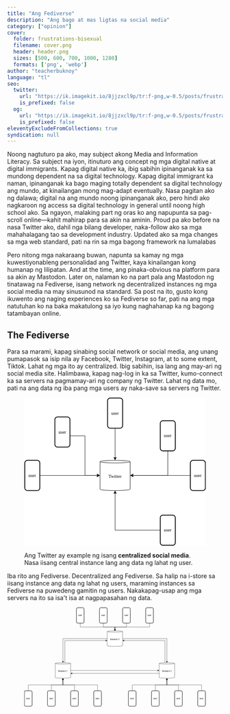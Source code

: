 ```yaml
---
title: "Ang Fediverse"
description: "Ang bago at mas ligtas na social media"
category: ["opinion"]
cover:
  folder: frustrations-bisexual
  filename: cover.png
  header: header.png
  sizes: [500, 600, 700, 1000, 1280]
  formats: ['png', 'webp']
author: "teacherbuknoy"
language: "tl"
seo:
  twitter:
    url: "https://ik.imagekit.io/8jjzxcl9p/tr:f-png,w-0.5/posts/frustrations-bisexual/twitter.png"
    is_prefixed: false
  og:
    url: "https://ik.imagekit.io/8jjzxcl9p/tr:f-png,w-0.5/posts/frustrations-bisexual/og.png"
    is_prefixed: false
eleventyExcludeFromCollections: true
syndication: null
---
```


Noong nagtuturo pa ako, may subject akong Media and Information Literacy. Sa subject na iyon, itinuturo ang concept ng mga digital native at digital immigrants. Kapag digital native ka, ibig sabihin ipinanganak ka sa mundong dependent na sa digital technology. Kapag digital immigrant ka naman, ipinanganak ka bago maging totally dependent sa digital technology ang mundo, at kinailangan mong mag-adapt eventually. Nasa pagitan ako ng dalawa; digital na ang mundo noong ipinanganak ako, pero hindi ako nagkaroon ng access sa digital technology in general until noong high school ako. Sa ngayon, malaking part ng oras ko ang napupunta sa pag-scroll online—kahit mahirap para sa akin na aminin. Proud pa ako before na nasa Twitter ako, dahil nga bilang developer, naka-follow ako sa mga mahahalagang tao sa development industry. Updated ako sa mga changes sa mga web standard, pati na rin sa mga bagong framework na lumalabas

Pero nitong mga nakaraang buwan, napunta sa kamay ng mga kuwestiyonableng personalidad ang Twitter, kaya kinailangan kong humanap ng lilipatan. And at the time, ang pinaka-obvious na platform para sa akin ay Mastodon. Later on, nalaman ko na part pala ang Mastodon ng tinatawag na Fediverse, isang network ng decentralized instances ng mga social media na may sinusunod na standard. Sa post na ito, gusto kong ikuwento ang naging experiences ko sa Fediverse so far, pati na ang mga natutuhan ko na baka makatulong sa iyo kung naghahanap ka ng bagong tatambayan online.

## The Fediverse

Para sa marami, kapag sinabing social network or social media, ang unang pumapasok sa isip nila ay Facebook, Twitter, Instagram, at to some extent, Tiktok. Lahat ng mga ito ay centralized. Ibig sabihin, isa lang ang may-ari ng social media site. Halimbawa, kapag nag-log in ka sa Twitter, kumo-connect ka sa servers na pagmamay-ari ng company ng Twitter. Lahat ng data mo, pati na ang data ng iba pang mga users ay naka-save sa servers ng Twitter.

<figure class="image">
  <svg class="invert-on-dark" xmlns="http://www.w3.org/2000/svg"
    xmlns:xlink="http://www.w3.org/1999/xlink" style="background-color:#fff" viewBox="-.5 -.5 964 784">
    <path fill="#FFF" stroke="#000" stroke-miterlimit="10" stroke-width="2" d="M402 338.8c0-3.76 35.82-6.8 80-6.8 21.22 0 41.57.72 56.57 1.99 15 1.28 23.43 3.01 23.43 4.81v146.4c0 3.76-35.82 6.8-80 6.8s-80-3.04-80-6.8Z" pointer-events="all"/>
    <path fill="none" stroke="#000" stroke-miterlimit="10" stroke-width="2" d="M562 338.8c0 3.76-35.82 6.8-80 6.8s-80-3.04-80-6.8" pointer-events="all"/>
    <switch transform="matrix(2 0 0 2 -.5 -.5)">
      <foreignObject width="100%" height="100%" pointer-events="none" requiredFeatures="http://www.w3.org/TR/SVG11/feature#Extensibility" style="overflow:visible;text-align:left">
        <div xmlns="http://www.w3.org/1999/xhtml" style="display:flex;align-items:unsafe center;justify-content:unsafe center;width:78px;height:1px;padding-top:209px;margin-left:202px">
          <div data-drawio-colors="color: rgb(0, 0, 0);" style="box-sizing:border-box;font-size:0;text-align:center">
            <div style="display:inline-block;font-size:12px;font-family:Figtree;color:#000;line-height:1.2;pointer-events:all;white-space:normal;overflow-wrap:normal">
              Twitter
            </div>
          </div>
        </div>
      </foreignObject>
      <text x="241" y="213" font-family="Figtree" font-size="12" text-anchor="middle">Twitter</text>
    </switch>
    <path fill="none" stroke="#000" stroke-miterlimit="10" stroke-width="2" d="M722 702H482V504.74" pointer-events="stroke"/>
    <path stroke="#000" stroke-miterlimit="10" stroke-width="2" d="m482 494.24 7 14-7-3.5-7 3.5Z" pointer-events="all"/>
    <rect width="80" height="160" x="722" y="622" fill="#FFF" stroke="#000" stroke-width="4" pointer-events="all" rx="14" ry="14"/>
    <switch transform="matrix(2 0 0 2 -.5 -.5)">
      <foreignObject width="100%" height="100%" pointer-events="none" requiredFeatures="http://www.w3.org/TR/SVG11/feature#Extensibility" style="overflow:visible;text-align:left">
        <div xmlns="http://www.w3.org/1999/xhtml" style="display:flex;align-items:unsafe center;justify-content:unsafe center;width:38px;height:1px;padding-top:351px;margin-left:362px">
          <div data-drawio-colors="color: rgb(0, 0, 0);" style="box-sizing:border-box;font-size:0;text-align:center">
            <div style="display:inline-block;font-size:12px;font-family:Figtree;color:#000;line-height:1.2;pointer-events:all;white-space:normal;overflow-wrap:normal">
              user
            </div>
          </div>
        </div>
      </foreignObject>
      <text x="381" y="355" font-family="Figtree" font-size="12" text-anchor="middle">user</text>
    </switch>
    <path fill="none" stroke="#000" stroke-miterlimit="10" stroke-width="2" d="M882 412H574.74" pointer-events="stroke"/>
    <path stroke="#000" stroke-miterlimit="10" stroke-width="2" d="m564.24 412 14-7-3.5 7 3.5 7Z" pointer-events="all"/>
    <rect width="80" height="160" x="882" y="332" fill="#FFF" stroke="#000" stroke-width="4" pointer-events="all" rx="14" ry="14"/>
    <switch transform="matrix(2 0 0 2 -.5 -.5)">
      <foreignObject width="100%" height="100%" pointer-events="none" requiredFeatures="http://www.w3.org/TR/SVG11/feature#Extensibility" style="overflow:visible;text-align:left">
        <div xmlns="http://www.w3.org/1999/xhtml" style="display:flex;align-items:unsafe center;justify-content:unsafe center;width:38px;height:1px;padding-top:206px;margin-left:442px">
          <div data-drawio-colors="color: rgb(0, 0, 0);" style="box-sizing:border-box;font-size:0;text-align:center">
            <div style="display:inline-block;font-size:12px;font-family:Figtree;color:#000;line-height:1.2;pointer-events:all;white-space:normal;overflow-wrap:normal">
              user
            </div>
          </div>
        </div>
      </foreignObject>
      <text x="461" y="210" font-family="Figtree" font-size="12" text-anchor="middle">user</text>
    </switch>
    <path fill="none" stroke="#000" stroke-miterlimit="10" stroke-width="2" d="M762 282v130H574.74" pointer-events="stroke"/>
    <path stroke="#000" stroke-miterlimit="10" stroke-width="2" d="m564.24 412 14-7-3.5 7 3.5 7Z" pointer-events="all"/>
    <rect width="80" height="160" x="722" y="122" fill="#FFF" stroke="#000" stroke-width="4" pointer-events="all" rx="14" ry="14"/>
    <switch transform="matrix(2 0 0 2 -.5 -.5)">
      <foreignObject width="100%" height="100%" pointer-events="none" requiredFeatures="http://www.w3.org/TR/SVG11/feature#Extensibility" style="overflow:visible;text-align:left">
        <div xmlns="http://www.w3.org/1999/xhtml" style="display:flex;align-items:unsafe center;justify-content:unsafe center;width:38px;height:1px;padding-top:101px;margin-left:362px">
          <div data-drawio-colors="color: rgb(0, 0, 0);" style="box-sizing:border-box;font-size:0;text-align:center">
            <div style="display:inline-block;font-size:12px;font-family:Figtree;color:#000;line-height:1.2;pointer-events:all;white-space:normal;overflow-wrap:normal">
              user
            </div>
          </div>
        </div>
      </foreignObject>
      <text x="381" y="105" font-family="Figtree" font-size="12" text-anchor="middle">user</text>
    </switch>
    <path fill="none" stroke="#000" stroke-miterlimit="10" stroke-width="2" d="M482 162v157.26" pointer-events="stroke"/>
    <path stroke="#000" stroke-miterlimit="10" stroke-width="2" d="m482 329.76-7-14 7 3.5 7-3.5Z" pointer-events="all"/>
    <rect width="80" height="160" x="442" y="2" fill="#FFF" stroke="#000" stroke-width="4" pointer-events="all" rx="14" ry="14"/>
    <switch transform="matrix(2 0 0 2 -.5 -.5)">
      <foreignObject width="100%" height="100%" pointer-events="none" requiredFeatures="http://www.w3.org/TR/SVG11/feature#Extensibility" style="overflow:visible;text-align:left">
        <div xmlns="http://www.w3.org/1999/xhtml" style="display:flex;align-items:unsafe center;justify-content:unsafe center;width:38px;height:1px;padding-top:41px;margin-left:222px">
          <div data-drawio-colors="color: rgb(0, 0, 0);" style="box-sizing:border-box;font-size:0;text-align:center">
            <div style="display:inline-block;font-size:12px;font-family:Figtree;color:#000;line-height:1.2;pointer-events:all;white-space:normal;overflow-wrap:normal">
              user
            </div>
          </div>
        </div>
      </foreignObject>
      <text x="241" y="45" font-family="Figtree" font-size="12" text-anchor="middle">user</text>
    </switch>
    <path fill="none" stroke="#000" stroke-miterlimit="10" stroke-width="2" d="M242 202h80v210h67.26" pointer-events="stroke"/>
    <path stroke="#000" stroke-miterlimit="10" stroke-width="2" d="m399.76 412-14 7 3.5-7-3.5-7Z" pointer-events="all"/>
    <rect width="80" height="160" x="162" y="102" fill="#FFF" stroke="#000" stroke-width="4" pointer-events="all" rx="14" ry="14"/>
    <switch transform="matrix(2 0 0 2 -.5 -.5)">
      <foreignObject width="100%" height="100%" pointer-events="none" requiredFeatures="http://www.w3.org/TR/SVG11/feature#Extensibility" style="overflow:visible;text-align:left">
        <div xmlns="http://www.w3.org/1999/xhtml" style="display:flex;align-items:unsafe center;justify-content:unsafe center;width:38px;height:1px;padding-top:91px;margin-left:82px">
          <div data-drawio-colors="color: rgb(0, 0, 0);" style="box-sizing:border-box;font-size:0;text-align:center">
            <div style="display:inline-block;font-size:12px;font-family:Figtree;color:#000;line-height:1.2;pointer-events:all;white-space:normal;overflow-wrap:normal">
              user
            </div>
          </div>
        </div>
      </foreignObject>
      <text x="101" y="95" font-family="Figtree" font-size="12" text-anchor="middle">user</text>
    </switch>
    <path fill="none" stroke="#000" stroke-miterlimit="10" stroke-width="2" d="M82 412h307.26" pointer-events="stroke"/>
    <path stroke="#000" stroke-miterlimit="10" stroke-width="2" d="m399.76 412-14 7 3.5-7-3.5-7Z" pointer-events="all"/>
    <rect width="80" height="160" x="2" y="332" fill="#FFF" stroke="#000" stroke-width="4" pointer-events="all" rx="14" ry="14"/>
    <switch transform="matrix(2 0 0 2 -.5 -.5)">
      <foreignObject width="100%" height="100%" pointer-events="none" requiredFeatures="http://www.w3.org/TR/SVG11/feature#Extensibility" style="overflow:visible;text-align:left">
        <div xmlns="http://www.w3.org/1999/xhtml" style="display:flex;align-items:unsafe center;justify-content:unsafe center;width:38px;height:1px;padding-top:206px;margin-left:2px">
          <div data-drawio-colors="color: rgb(0, 0, 0);" style="box-sizing:border-box;font-size:0;text-align:center">
            <div style="display:inline-block;font-size:12px;font-family:Figtree;color:#000;line-height:1.2;pointer-events:all;white-space:normal;overflow-wrap:normal">
              user
            </div>
          </div>
        </div>
      </foreignObject>
      <text x="21" y="210" font-family="Figtree" font-size="12" text-anchor="middle">user</text>
    </switch>
  </svg>

  <figcaption>
    <p>Ang Twitter ay example ng isang <b>centralized social media</b>. Nasa iisang central instance lang ang data ng lahat ng user.</p>
  </figcaption>
</figure>

Iba rito ang Fediverse. Decentralized ang Fediverse. Sa halip na i-store sa iisang instance ang data ng lahat ng users, maraming instances sa Fediverse na puwedeng gamitin ng users. Nakakapag-usap ang mga servers na ito sa isa't isa at nagpapasahan ng data.

<figure class="image">
  <svg class="invert-on-dark" viewBox="-.5 -.5 942 513">
    <path fill="none" stroke="#000" stroke-miterlimit="10" d="M210.06 286V171h213.57" pointer-events="stroke"/>
    <path stroke="#000" stroke-miterlimit="10" d="m428.88 171-7 3.5 1.75-3.5-1.75-3.5Z" pointer-events="all"/>
    <path fill="none" stroke="#000" stroke-miterlimit="10" d="M240 326h453.63" pointer-events="stroke"/>
    <path stroke="#000" stroke-miterlimit="10" d="m698.88 326-7 3.5 1.75-3.5-1.75-3.5Z" pointer-events="all"/>
    <path fill="#FFF" stroke="#000" stroke-miterlimit="10" d="M160 289.4c0-1.88 17.91-3.4 40-3.4 10.61 0 20.78.36 28.28 1 7.51.63 11.72 1.5 11.72 2.4v73.2c0 1.88-17.91 3.4-40 3.4s-40-1.52-40-3.4Z" pointer-events="all"/>
    <path fill="none" stroke="#000" stroke-miterlimit="10" d="M240 289.4c0 1.88-17.91 3.4-40 3.4s-40-1.52-40-3.4" pointer-events="all"/>
    <switch transform="translate(-.5 -.5)">
      <foreignObject width="100%" height="100%" pointer-events="none" requiredFeatures="http://www.w3.org/TR/SVG11/feature#Extensibility" style="overflow:visible;text-align:left">
        <div xmlns="http://www.w3.org/1999/xhtml" style="display:flex;align-items:unsafe center;justify-content:unsafe center;width:78px;height:1px;padding-top:329px;margin-left:161px">
          <div data-drawio-colors="color: rgb(0, 0, 0);" style="box-sizing:border-box;font-size:0;text-align:center">
            <div style="display:inline-block;font-size:12px;font-family:Figtree;color:#000;line-height:1.2;pointer-events:all;white-space:normal;overflow-wrap:normal">
              Instance 1
            </div>
          </div>
        </div>
      </foreignObject>
      <text x="200" y="333" font-family="Figtree" font-size="12" text-anchor="middle">Instance 1</text>
    </switch>
    <path fill="none" stroke="#000" stroke-miterlimit="10" d="M380.06 431v-30h-180l-.05-28.63" pointer-events="stroke"/>
    <path stroke="#000" stroke-miterlimit="10" d="m200 367.12 3.51 6.99-3.5-1.74-3.5 1.75Z" pointer-events="all"/>
    <rect width="40" height="80" x="360" y="431" fill="#FFF" stroke="#000" stroke-width="2" pointer-events="all" rx="7" ry="7"/>
    <switch transform="translate(-.5 -.5)">
      <foreignObject width="100%" height="100%" pointer-events="none" requiredFeatures="http://www.w3.org/TR/SVG11/feature#Extensibility" style="overflow:visible;text-align:left">
        <div xmlns="http://www.w3.org/1999/xhtml" style="display:flex;align-items:unsafe center;justify-content:unsafe center;width:38px;height:1px;padding-top:471px;margin-left:361px">
          <div data-drawio-colors="color: rgb(0, 0, 0);" style="box-sizing:border-box;font-size:0;text-align:center">
            <div style="display:inline-block;font-size:12px;font-family:Figtree;color:#000;line-height:1.2;pointer-events:all;white-space:normal;overflow-wrap:normal">
              user
            </div>
          </div>
        </div>
      </foreignObject>
      <text x="380" y="475" font-family="Figtree" font-size="12" text-anchor="middle">user</text>
    </switch>
    <path fill="none" stroke="#000" stroke-miterlimit="10" d="M260.06 431v-30h-60l-.05-28.63" pointer-events="stroke"/>
    <path stroke="#000" stroke-miterlimit="10" d="m200 367.12 3.51 6.99-3.5-1.74-3.5 1.75Z" pointer-events="all"/>
    <rect width="40" height="80" x="240" y="431" fill="#FFF" stroke="#000" stroke-width="2" pointer-events="all" rx="7" ry="7"/>
    <switch transform="translate(-.5 -.5)">
      <foreignObject width="100%" height="100%" pointer-events="none" requiredFeatures="http://www.w3.org/TR/SVG11/feature#Extensibility" style="overflow:visible;text-align:left">
        <div xmlns="http://www.w3.org/1999/xhtml" style="display:flex;align-items:unsafe center;justify-content:unsafe center;width:38px;height:1px;padding-top:471px;margin-left:241px">
          <div data-drawio-colors="color: rgb(0, 0, 0);" style="box-sizing:border-box;font-size:0;text-align:center">
            <div style="display:inline-block;font-size:12px;font-family:Figtree;color:#000;line-height:1.2;pointer-events:all;white-space:normal;overflow-wrap:normal">
              user
            </div>
          </div>
        </div>
      </foreignObject>
      <text x="260" y="475" font-family="Figtree" font-size="12" text-anchor="middle">user</text>
    </switch>
    <path fill="none" stroke="#000" stroke-miterlimit="10" d="M140.06 431v-30h60l-.05-28.63" pointer-events="stroke"/>
    <path stroke="#000" stroke-miterlimit="10" d="m200 367.12 3.51 6.99-3.5-1.74-3.5 1.75Z" pointer-events="all"/>
    <rect width="40" height="80" x="120" y="431" fill="#FFF" stroke="#000" stroke-width="2" pointer-events="all" rx="7" ry="7"/>
    <switch transform="translate(-.5 -.5)">
      <foreignObject width="100%" height="100%" pointer-events="none" requiredFeatures="http://www.w3.org/TR/SVG11/feature#Extensibility" style="overflow:visible;text-align:left">
        <div xmlns="http://www.w3.org/1999/xhtml" style="display:flex;align-items:unsafe center;justify-content:unsafe center;width:38px;height:1px;padding-top:471px;margin-left:121px">
          <div data-drawio-colors="color: rgb(0, 0, 0);" style="box-sizing:border-box;font-size:0;text-align:center">
            <div style="display:inline-block;font-size:12px;font-family:Figtree;color:#000;line-height:1.2;pointer-events:all;white-space:normal;overflow-wrap:normal">
              user
            </div>
          </div>
        </div>
      </foreignObject>
      <text x="140" y="475" font-family="Figtree" font-size="12" text-anchor="middle">user</text>
    </switch>
    <path fill="none" stroke="#000" stroke-miterlimit="10" d="M20.06 431v-30h180l-.05-28.63" pointer-events="stroke"/>
    <path stroke="#000" stroke-miterlimit="10" d="m200 367.12 3.51 6.99-3.5-1.74-3.5 1.75Z" pointer-events="all"/>
    <rect width="40" height="80" y="431" fill="#FFF" stroke="#000" stroke-width="2" pointer-events="all" rx="7" ry="7"/>
    <switch transform="translate(-.5 -.5)">
      <foreignObject width="100%" height="100%" pointer-events="none" requiredFeatures="http://www.w3.org/TR/SVG11/feature#Extensibility" style="overflow:visible;text-align:left">
        <div xmlns="http://www.w3.org/1999/xhtml" style="display:flex;align-items:unsafe center;justify-content:unsafe center;width:38px;height:1px;padding-top:471px;margin-left:1px">
          <div data-drawio-colors="color: rgb(0, 0, 0);" style="box-sizing:border-box;font-size:0;text-align:center">
            <div style="display:inline-block;font-size:12px;font-family:Figtree;color:#000;line-height:1.2;pointer-events:all;white-space:normal;overflow-wrap:normal">
              user
            </div>
          </div>
        </div>
      </foreignObject>
      <text x="20" y="475" font-family="Figtree" font-size="12" text-anchor="middle">user</text>
    </switch>
    <path fill="none" stroke="#000" stroke-miterlimit="10" d="M730.06 286V171H516.37" pointer-events="stroke"/>
    <path stroke="#000" stroke-miterlimit="10" d="m511.12 171 7-3.5-1.75 3.5 1.75 3.5Z" pointer-events="all"/>
    <path fill="none" stroke="#000" stroke-miterlimit="10" d="M700 341H246.37" pointer-events="stroke"/>
    <path stroke="#000" stroke-miterlimit="10" d="m241.12 341 7-3.5-1.75 3.5 1.75 3.5Z" pointer-events="all"/>
    <path fill="#FFF" stroke="#000" stroke-miterlimit="10" d="M700 289.4c0-1.88 17.91-3.4 40-3.4 10.61 0 20.78.36 28.28 1 7.51.63 11.72 1.5 11.72 2.4v73.2c0 1.88-17.91 3.4-40 3.4s-40-1.52-40-3.4Z" pointer-events="all"/>
    <path fill="none" stroke="#000" stroke-miterlimit="10" d="M780 289.4c0 1.88-17.91 3.4-40 3.4s-40-1.52-40-3.4" pointer-events="all"/>
    <switch transform="translate(-.5 -.5)">
      <foreignObject width="100%" height="100%" pointer-events="none" requiredFeatures="http://www.w3.org/TR/SVG11/feature#Extensibility" style="overflow:visible;text-align:left">
        <div xmlns="http://www.w3.org/1999/xhtml" style="display:flex;align-items:unsafe center;justify-content:unsafe center;width:78px;height:1px;padding-top:329px;margin-left:701px">
          <div data-drawio-colors="color: rgb(0, 0, 0);" style="box-sizing:border-box;font-size:0;text-align:center">
            <div style="display:inline-block;font-size:12px;font-family:Figtree;color:#000;line-height:1.2;pointer-events:all;white-space:normal;overflow-wrap:normal">
              Instance 2
            </div>
          </div>
        </div>
      </foreignObject>
      <text x="740" y="333" font-family="Figtree" font-size="12" text-anchor="middle">Instance 2</text>
    </switch>
    <path fill="none" stroke="#000" stroke-miterlimit="10" d="M920.06 431v-30h-180l-.05-28.63" pointer-events="stroke"/>
    <path stroke="#000" stroke-miterlimit="10" d="m740 367.12 3.51 6.99-3.5-1.74-3.5 1.75Z" pointer-events="all"/>
    <rect width="40" height="80" x="900" y="431" fill="#FFF" stroke="#000" stroke-width="2" pointer-events="all" rx="7" ry="7"/>
    <switch transform="translate(-.5 -.5)">
      <foreignObject width="100%" height="100%" pointer-events="none" requiredFeatures="http://www.w3.org/TR/SVG11/feature#Extensibility" style="overflow:visible;text-align:left">
        <div xmlns="http://www.w3.org/1999/xhtml" style="display:flex;align-items:unsafe center;justify-content:unsafe center;width:38px;height:1px;padding-top:471px;margin-left:901px">
          <div data-drawio-colors="color: rgb(0, 0, 0);" style="box-sizing:border-box;font-size:0;text-align:center">
            <div style="display:inline-block;font-size:12px;font-family:Figtree;color:#000;line-height:1.2;pointer-events:all;white-space:normal;overflow-wrap:normal">
              user
            </div>
          </div>
        </div>
      </foreignObject>
      <text x="920" y="475" font-family="Figtree" font-size="12" text-anchor="middle">user</text>
    </switch>
    <path fill="none" stroke="#000" stroke-miterlimit="10" d="M800.06 431v-30h-60l-.05-28.63" pointer-events="stroke"/>
    <path stroke="#000" stroke-miterlimit="10" d="m740 367.12 3.51 6.99-3.5-1.74-3.5 1.75Z" pointer-events="all"/>
    <rect width="40" height="80" x="780" y="431" fill="#FFF" stroke="#000" stroke-width="2" pointer-events="all" rx="7" ry="7"/>
    <switch transform="translate(-.5 -.5)">
      <foreignObject width="100%" height="100%" pointer-events="none" requiredFeatures="http://www.w3.org/TR/SVG11/feature#Extensibility" style="overflow:visible;text-align:left">
        <div xmlns="http://www.w3.org/1999/xhtml" style="display:flex;align-items:unsafe center;justify-content:unsafe center;width:38px;height:1px;padding-top:471px;margin-left:781px">
          <div data-drawio-colors="color: rgb(0, 0, 0);" style="box-sizing:border-box;font-size:0;text-align:center">
            <div style="display:inline-block;font-size:12px;font-family:Figtree;color:#000;line-height:1.2;pointer-events:all;white-space:normal;overflow-wrap:normal">
              user
            </div>
          </div>
        </div>
      </foreignObject>
      <text x="800" y="475" font-family="Figtree" font-size="12" text-anchor="middle">user</text>
    </switch>
    <path fill="none" stroke="#000" stroke-miterlimit="10" d="M680.06 431v-30h60l-.05-28.63" pointer-events="stroke"/>
    <path stroke="#000" stroke-miterlimit="10" d="m740 367.12 3.51 6.99-3.5-1.74-3.5 1.75Z" pointer-events="all"/>
    <rect width="40" height="80" x="660" y="431" fill="#FFF" stroke="#000" stroke-width="2" pointer-events="all" rx="7" ry="7"/>
    <switch transform="translate(-.5 -.5)">
      <foreignObject width="100%" height="100%" pointer-events="none" requiredFeatures="http://www.w3.org/TR/SVG11/feature#Extensibility" style="overflow:visible;text-align:left">
        <div xmlns="http://www.w3.org/1999/xhtml" style="display:flex;align-items:unsafe center;justify-content:unsafe center;width:38px;height:1px;padding-top:471px;margin-left:661px">
          <div data-drawio-colors="color: rgb(0, 0, 0);" style="box-sizing:border-box;font-size:0;text-align:center">
            <div style="display:inline-block;font-size:12px;font-family:Figtree;color:#000;line-height:1.2;pointer-events:all;white-space:normal;overflow-wrap:normal">
              user
            </div>
          </div>
        </div>
      </foreignObject>
      <text x="680" y="475" font-family="Figtree" font-size="12" text-anchor="middle">user</text>
    </switch>
    <path fill="none" stroke="#000" stroke-miterlimit="10" d="M560.06 431v-30h180l-.05-28.63" pointer-events="stroke"/>
    <path stroke="#000" stroke-miterlimit="10" d="m740 367.12 3.51 6.99-3.5-1.74-3.5 1.75Z" pointer-events="all"/>
    <rect width="40" height="80" x="540" y="431" fill="#FFF" stroke="#000" stroke-width="2" pointer-events="all" rx="7" ry="7"/>
    <switch transform="translate(-.5 -.5)">
      <foreignObject width="100%" height="100%" pointer-events="none" requiredFeatures="http://www.w3.org/TR/SVG11/feature#Extensibility" style="overflow:visible;text-align:left">
        <div xmlns="http://www.w3.org/1999/xhtml" style="display:flex;align-items:unsafe center;justify-content:unsafe center;width:38px;height:1px;padding-top:471px;margin-left:541px">
          <div data-drawio-colors="color: rgb(0, 0, 0);" style="box-sizing:border-box;font-size:0;text-align:center">
            <div style="display:inline-block;font-size:12px;font-family:Figtree;color:#000;line-height:1.2;pointer-events:all;white-space:normal;overflow-wrap:normal">
              user
            </div>
          </div>
        </div>
      </foreignObject>
      <text x="560" y="475" font-family="Figtree" font-size="12" text-anchor="middle">user</text>
    </switch>
    <path fill="none" stroke="#000" stroke-miterlimit="10" d="M510 161h230.06L740 279.63" pointer-events="stroke"/>
    <path stroke="#000" stroke-miterlimit="10" d="m740 284.88-3.5-7 3.5 1.75 3.5-1.75Z" pointer-events="all"/>
    <path fill="none" stroke="#000" stroke-miterlimit="10" d="M430 161H200.06v118.63" pointer-events="stroke"/>
    <path stroke="#000" stroke-miterlimit="10" d="m200.06 284.88-3.5-7 3.5 1.75 3.5-1.75Z" pointer-events="all"/>
    <path fill="#FFF" stroke="#000" stroke-miterlimit="10" d="M430 124.4c0-1.88 17.91-3.4 40-3.4 10.61 0 20.78.36 28.28 1 7.51.63 11.72 1.5 11.72 2.4v73.2c0 1.88-17.91 3.4-40 3.4s-40-1.52-40-3.4Z" pointer-events="all"/>
    <path fill="none" stroke="#000" stroke-miterlimit="10" d="M510 124.4c0 1.88-17.91 3.4-40 3.4s-40-1.52-40-3.4" pointer-events="all"/>
    <switch transform="translate(-.5 -.5)">
      <foreignObject width="100%" height="100%" pointer-events="none" requiredFeatures="http://www.w3.org/TR/SVG11/feature#Extensibility" style="overflow:visible;text-align:left">
        <div xmlns="http://www.w3.org/1999/xhtml" style="display:flex;align-items:unsafe center;justify-content:unsafe center;width:78px;height:1px;padding-top:164px;margin-left:431px">
          <div data-drawio-colors="color: rgb(0, 0, 0);" style="box-sizing:border-box;font-size:0;text-align:center">
            <div style="display:inline-block;font-size:12px;font-family:Figtree;color:#000;line-height:1.2;pointer-events:all;white-space:normal;overflow-wrap:normal">
              Instance 3
            </div>
          </div>
        </div>
      </foreignObject>
      <text x="470" y="168" font-family="Figtree" font-size="12" text-anchor="middle">Instance 3</text>
    </switch>
    <path fill="none" stroke="#000" stroke-miterlimit="10" d="M650.06 81v20h-180l-.04 13.63" pointer-events="stroke"/>
    <path stroke="#000" stroke-miterlimit="10" d="m470 119.88-3.48-7.01 3.5 1.76 3.5-1.74Z" pointer-events="all"/>
    <rect width="40" height="80" x="630" y="1" fill="#FFF" stroke="#000" stroke-width="2" pointer-events="all" rx="7" ry="7"/>
    <switch transform="translate(-.5 -.5)">
      <foreignObject width="100%" height="100%" pointer-events="none" requiredFeatures="http://www.w3.org/TR/SVG11/feature#Extensibility" style="overflow:visible;text-align:left">
        <div xmlns="http://www.w3.org/1999/xhtml" style="display:flex;align-items:unsafe center;justify-content:unsafe center;width:38px;height:1px;padding-top:41px;margin-left:631px">
          <div data-drawio-colors="color: rgb(0, 0, 0);" style="box-sizing:border-box;font-size:0;text-align:center">
            <div style="display:inline-block;font-size:12px;font-family:Figtree;color:#000;line-height:1.2;pointer-events:all;white-space:normal;overflow-wrap:normal">
              user
            </div>
          </div>
        </div>
      </foreignObject>
      <text x="650" y="45" font-family="Figtree" font-size="12" text-anchor="middle">user</text>
    </switch>
    <path fill="none" stroke="#000" stroke-miterlimit="10" d="M530.06 81v20h-60l-.04 13.63" pointer-events="stroke"/>
    <path stroke="#000" stroke-miterlimit="10" d="m470 119.88-3.48-7.01 3.5 1.76 3.5-1.74Z" pointer-events="all"/>
    <rect width="40" height="80" x="510" y="1" fill="#FFF" stroke="#000" stroke-width="2" pointer-events="all" rx="7" ry="7"/>
    <switch transform="translate(-.5 -.5)">
      <foreignObject width="100%" height="100%" pointer-events="none" requiredFeatures="http://www.w3.org/TR/SVG11/feature#Extensibility" style="overflow:visible;text-align:left">
        <div xmlns="http://www.w3.org/1999/xhtml" style="display:flex;align-items:unsafe center;justify-content:unsafe center;width:38px;height:1px;padding-top:41px;margin-left:511px">
          <div data-drawio-colors="color: rgb(0, 0, 0);" style="box-sizing:border-box;font-size:0;text-align:center">
            <div style="display:inline-block;font-size:12px;font-family:Figtree;color:#000;line-height:1.2;pointer-events:all;white-space:normal;overflow-wrap:normal">
              user
            </div>
          </div>
        </div>
      </foreignObject>
      <text x="530" y="45" font-family="Figtree" font-size="12" text-anchor="middle">user</text>
    </switch>
    <path fill="none" stroke="#000" stroke-miterlimit="10" d="M410.06 81v20h60l-.04 13.63" pointer-events="stroke"/>
    <path stroke="#000" stroke-miterlimit="10" d="m470 119.88-3.48-7.01 3.5 1.76 3.5-1.74Z" pointer-events="all"/>
    <rect width="40" height="80" x="390" y="1" fill="#FFF" stroke="#000" stroke-width="2" pointer-events="all" rx="7" ry="7"/>
    <switch transform="translate(-.5 -.5)">
      <foreignObject width="100%" height="100%" pointer-events="none" requiredFeatures="http://www.w3.org/TR/SVG11/feature#Extensibility" style="overflow:visible;text-align:left">
        <div xmlns="http://www.w3.org/1999/xhtml" style="display:flex;align-items:unsafe center;justify-content:unsafe center;width:38px;height:1px;padding-top:41px;margin-left:391px">
          <div data-drawio-colors="color: rgb(0, 0, 0);" style="box-sizing:border-box;font-size:0;text-align:center">
            <div style="display:inline-block;font-size:12px;font-family:Figtree;color:#000;line-height:1.2;pointer-events:all;white-space:normal;overflow-wrap:normal">
              user
            </div>
          </div>
        </div>
      </foreignObject>
      <text x="410" y="45" font-family="Figtree" font-size="12" text-anchor="middle">user</text>
    </switch>
    <path fill="none" stroke="#000" stroke-miterlimit="10" d="M290.06 81v20h180l-.04 13.63" pointer-events="stroke"/>
    <path stroke="#000" stroke-miterlimit="10" d="m470 119.88-3.48-7.01 3.5 1.76 3.5-1.74Z" pointer-events="all"/>
    <rect width="40" height="80" x="270" y="1" fill="#FFF" stroke="#000" stroke-width="2" pointer-events="all" rx="7" ry="7"/>
    <switch transform="translate(-.5 -.5)">
      <foreignObject width="100%" height="100%" pointer-events="none" requiredFeatures="http://www.w3.org/TR/SVG11/feature#Extensibility" style="overflow:visible;text-align:left">
        <div xmlns="http://www.w3.org/1999/xhtml" style="display:flex;align-items:unsafe center;justify-content:unsafe center;width:38px;height:1px;padding-top:41px;margin-left:271px">
          <div data-drawio-colors="color: rgb(0, 0, 0);" style="box-sizing:border-box;font-size:0;text-align:center">
            <div style="display:inline-block;font-size:12px;font-family:Figtree;color:#000;line-height:1.2;pointer-events:all;white-space:normal;overflow-wrap:normal">
              user
            </div>
          </div>
        </div>
      </foreignObject>
      <text x="290" y="45" font-family="Figtree" font-size="12" text-anchor="middle">user</text>
    </switch>
  </svg>

  <figcaption>
    <p></p>
  </figcaption>
</figure>

